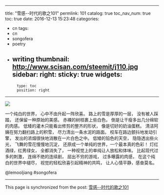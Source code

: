 
---
title: "雪感--时代的歌之101"
permlink: 101
catalog: true
toc_nav_num: true
toc: true
date: 2016-12-13 15:23:48
categories:
- cn
tags:
- cn
- songofera
- poetry
- writing
thumbnail: http://www.scisan.com/steemit/j110.jpg
sidebar:
    right:
        sticky: true
widgets:
    -
        type: toc
        position: right
---


![](http://www.scisan.com/steemit/j110.jpg)

一个纯白的世界，
心中不由升起一阵欣喜。
路上的雪是厚厚的一层，
没有被人踩踏，
还保留一种原始的美感。
赤裸的树枝裹上些白色，
倒是让干瘦多出几分绵软的肉感。
低矮的灌木只能看出修剪的整齐的形状，
像是切好的奶油蛋糕。
清洁阿姨在努力翻扫路上的积雪，
尽力清出一条水泥的路面。
校车在路边颤抖地发动引擎，
发出的浓烟很快地消散在一片白色之中。
低矮的铅色的天空，
隐隐透出些火光，
飞舞的雪花慢慢地沉淀，
还原成一个单纯的世界，一个最本真的色彩！
灯红酒绿，红男绿女，
全都消失了，
一种视觉上的单纯让人放松和体味。
比起现代过多的刺激，
连绵不绝的连续剧，
屈出不穷的游戏，
过多曝露的肉感，
在这个纯白的世界中褪尽，
视觉的轻松欣喜引起精神的共鸣，
让人心情平静，感奋莫名。

  @lemooljiang       #songofera

- - -

This page is synchronized from the post: [雪感--时代的歌之101](https://steemit.com/@lemooljiang/101)
